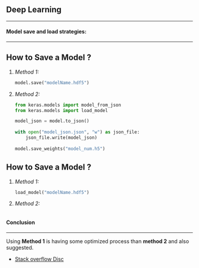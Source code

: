 ## Deep Learning
---

#### Model save and load strategies:
---

**How to Save a Model ?**
---

1. *Method 1:*
    ```python
    model.save("modelName.hdf5")
    ```
1. *Method 2:*
    ```python
    from keras.models import model_from_json
    from keras.models import load_model
    
    model_json = model.to_json()
        
    with open("model_json.json", "w") as json_file:
        json_file.write(model_json)
     
    model.save_weights("model_num.h5")
    ```

**How to Save a Model ?**
---

1. *Method 1:*
    ```python
    load_model("modelName.hdf5")
    ```
1. *Method 2:*
    ```python
    
    ```    
    
#### Conclusion
---

Using **Method 1** is having some optimized process than **method 2** and also suggested. 

- [Stack overflow Disc](https://stackoverflow.com/questions/42621864/difference-between-keras-model-save-and-model-save-weights)